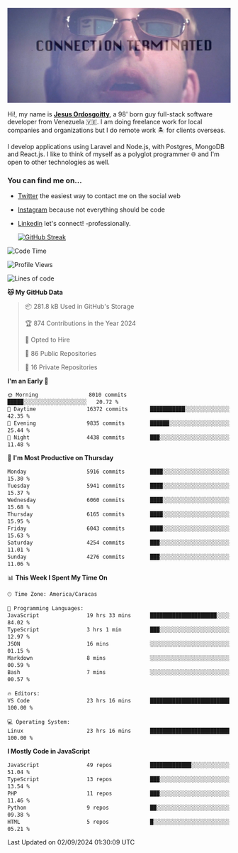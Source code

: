 ![hackers movie reference](./disconnected.jpg)

Hi!, my name is [**Jesus Ordosgoitty**](https://jodaz.dev), a 98' born guy full-stack software developer from Venezuela 🇻🇪. I am doing freelance work for local companies and organizations but I do remote work 🏝️ for clients overseas. 

I develop applications using Laravel and Node.js, with Postgres, MongoDB and React.js. I like to think of myself as a polyglot programmer 🌐 and I'm open to other technologies as well.

### You can find me on...

- [Twitter](https://twitter.com/jodaz_) the easiest way to contact me on the social web
- [Instagram](https://instagram.com/jodaz_) because not everything should be code
- [Linkedin](https://linkedin.com/in/jodaz) let's connect! -professionally.


    [![GitHub Streak](https://streak-stats.demolab.com?user=jodaz&theme=tokyonight)](https://git.io/streak-stats)

<!--START_SECTION:waka-->
![Code Time](http://img.shields.io/badge/Code%20Time-7%2C258%20hrs%2032%20mins-blue)

![Profile Views](http://img.shields.io/badge/Profile%20Views-0-blue)

![Lines of code](https://img.shields.io/badge/From%20Hello%20World%20I%27ve%20Written-82.7%20million%20lines%20of%20code-blue)

**🐱 My GitHub Data** 

> 📦 281.8 kB Used in GitHub's Storage 
 > 
> 🏆 874 Contributions in the Year 2024
 > 
> 💼 Opted to Hire
 > 
> 📜 86 Public Repositories 
 > 
> 🔑 16 Private Repositories 
 > 
**I'm an Early 🐤** 

```text
🌞 Morning                8010 commits        █████░░░░░░░░░░░░░░░░░░░░   20.72 % 
🌆 Daytime                16372 commits       ███████████░░░░░░░░░░░░░░   42.35 % 
🌃 Evening                9835 commits        ██████░░░░░░░░░░░░░░░░░░░   25.44 % 
🌙 Night                  4438 commits        ███░░░░░░░░░░░░░░░░░░░░░░   11.48 % 
```
📅 **I'm Most Productive on Thursday** 

```text
Monday                   5916 commits        ████░░░░░░░░░░░░░░░░░░░░░   15.30 % 
Tuesday                  5941 commits        ████░░░░░░░░░░░░░░░░░░░░░   15.37 % 
Wednesday                6060 commits        ████░░░░░░░░░░░░░░░░░░░░░   15.68 % 
Thursday                 6165 commits        ████░░░░░░░░░░░░░░░░░░░░░   15.95 % 
Friday                   6043 commits        ████░░░░░░░░░░░░░░░░░░░░░   15.63 % 
Saturday                 4254 commits        ███░░░░░░░░░░░░░░░░░░░░░░   11.01 % 
Sunday                   4276 commits        ███░░░░░░░░░░░░░░░░░░░░░░   11.06 % 
```


📊 **This Week I Spent My Time On** 

```text
🕑︎ Time Zone: America/Caracas

💬 Programming Languages: 
JavaScript               19 hrs 33 mins      █████████████████████░░░░   84.02 % 
TypeScript               3 hrs 1 min         ███░░░░░░░░░░░░░░░░░░░░░░   12.97 % 
JSON                     16 mins             ░░░░░░░░░░░░░░░░░░░░░░░░░   01.15 % 
Markdown                 8 mins              ░░░░░░░░░░░░░░░░░░░░░░░░░   00.59 % 
Bash                     7 mins              ░░░░░░░░░░░░░░░░░░░░░░░░░   00.57 % 

🔥 Editors: 
VS Code                  23 hrs 16 mins      █████████████████████████   100.00 % 

💻 Operating System: 
Linux                    23 hrs 16 mins      █████████████████████████   100.00 % 
```

**I Mostly Code in JavaScript** 

```text
JavaScript               49 repos            █████████████░░░░░░░░░░░░   51.04 % 
TypeScript               13 repos            ███░░░░░░░░░░░░░░░░░░░░░░   13.54 % 
PHP                      11 repos            ███░░░░░░░░░░░░░░░░░░░░░░   11.46 % 
Python                   9 repos             ██░░░░░░░░░░░░░░░░░░░░░░░   09.38 % 
HTML                     5 repos             █░░░░░░░░░░░░░░░░░░░░░░░░   05.21 % 
```




 Last Updated on 02/09/2024 01:30:09 UTC
<!--END_SECTION:waka-->
